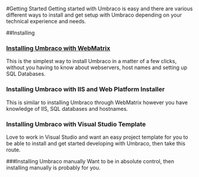#Getting Started
Getting started with Umbraco is easy and there are various different ways to install and get setup with Umbraco depending on your technical experience and needs.


##Installing

### [Installing Umbraco with WebMatrix](InstallWebMatrix.md)
This is the simplest way to install Umbraco in a matter of a few clicks, without you having to know about webservers, host names and setting up SQL Databases.

### Installing Umbraco with IIS and Web Platform Installer
This is similar to installing Umbraco through WebMatrix however you have knowledge of IIS, SQL databases and hostnames.

### Installing Umbraco with Visual Studio Template
Love to work in Visual Studio and want an easy project template for you to be able to install and get started developing with Umbraco, then take this route.

###Installing Umbraco manually
Want to be in absolute control, then installing manually is probably for you.